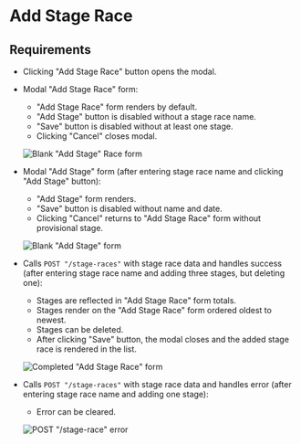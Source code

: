 # Add Stage Race

## Requirements

- Clicking "Add Stage Race" button opens the modal.

- Modal "Add Stage Race" form:

  - "Add Stage Race" form renders by default.
  - "Add Stage" button is disabled without a stage race name.
  - "Save" button is disabled without at least one stage.
  - Clicking "Cancel" closes modal.

  ![Blank "Add Stage" Race form](./screenshots/add-stage-race/1.png)

- Modal "Add Stage" form (after entering stage race name and clicking "Add Stage" button):

  - "Add Stage" form renders.
  - "Save" button is disabled without name and date.
  - Clicking "Cancel" returns to "Add Stage Race" form without provisional stage.

  ![Blank "Add Stage" form](./screenshots/add-stage-race/2.png)

- Calls `POST "/stage-races"` with stage race data and handles success (after entering stage race name and adding three stages, but deleting one):

  - Stages are reflected in "Add Stage Race" form totals.
  - Stages render on the "Add Stage Race" form ordered oldest to newest.
  - Stages can be deleted.
  - After clicking "Save" button, the modal closes and the added stage race is rendered in the list.

  ![Completed "Add Stage Race" form](./screenshots/add-stage-race/3.png)

- Calls `POST "/stage-races"` with stage race data and handles error (after entering stage race name and adding one stage):

  - Error can be cleared.

  ![POST "/stage-race" error](./screenshots/add-stage-race/4.png)
